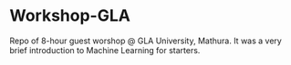 # Workshop-GLA
Repo of 8-hour guest worshop @ GLA University, Mathura. It was a very brief introduction to Machine Learning for starters.
